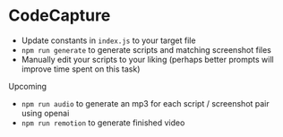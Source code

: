 # CodeCapture

- Update constants in `index.js` to your target file
- `npm run generate` to generate scripts and matching screenshot files
- Manually edit your scripts to your liking (perhaps better prompts will improve time spent on this task)

Upcoming

- `npm run audio` to generate an mp3 for each script / screenshot pair using openai
- `npm run remotion` to generate finished video
